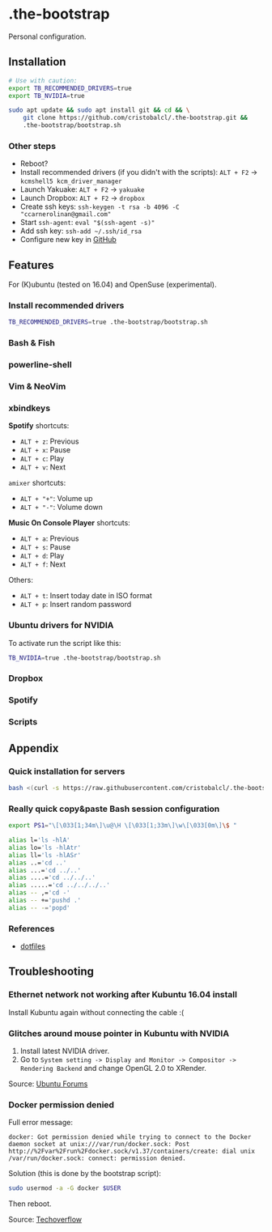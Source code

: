 .the-bootstrap
==============

Personal configuration.

Installation
------------

```bash
# Use with caution:
export TB_RECOMMENDED_DRIVERS=true
export TB_NVIDIA=true

sudo apt update && sudo apt install git && cd && \
    git clone https://github.com/cristobalcl/.the-bootstrap.git &&
    .the-bootstrap/bootstrap.sh
```

### Other steps

- Reboot?
- Install recommended drivers (if you didn't with the scripts): `ALT + F2` -> `kcmshell5 kcm_driver_manager`
- Launch Yakuake: `ALT + F2` -> `yakuake`
- Launch Dropbox: `ALT + F2` -> `dropbox`
- Create ssh keys: `ssh-keygen -t rsa -b 4096 -C "ccarnerolinan@gmail.com"`
- Start `ssh-agent`: `eval "$(ssh-agent -s)"`
- Add ssh key: `ssh-add ~/.ssh/id_rsa`
- Configure new key in [GitHub](https://github.com/settings/ssh/new)

Features
--------

For (K)ubuntu (tested on 16.04) and OpenSuse (experimental).

### Install recommended drivers

```bash
TB_RECOMMENDED_DRIVERS=true .the-bootstrap/bootstrap.sh
```

### Bash & Fish

### powerline-shell

### Vim & NeoVim

### xbindkeys

**Spotify** shortcuts:

- `ALT + z`: Previous
- `ALT + x`: Pause
- `ALT + c`: Play
- `ALT + v`: Next

`amixer` shortcuts:

- `ALT + "+"`: Volume up
- `ALT + "-"`: Volume down

**Music On Console Player** shortcuts:

- `ALT + a`: Previous
- `ALT + s`: Pause
- `ALT + d`: Play
- `ALT + f`: Next

Others:

- `ALT + t`: Insert today date in ISO format
- `ALT + p`: Insert random password

### Ubuntu drivers for NVIDIA

To activate run the script like this:

```bash
TB_NVIDIA=true .the-bootstrap/bootstrap.sh
```

### Dropbox

### Spotify

### Scripts

Appendix
--------

### Quick installation for servers

```bash
bash <(curl -s https://raw.githubusercontent.com/cristobalcl/.the-bootstrap/master/quick-install-server.sh)
```

### Really quick copy&paste Bash session configuration

```bash
export PS1="\[\033[1;34m\]\u@\H \[\033[1;33m\]\w\[\033[0m\]\$ "

alias l='ls -hlA'
alias lo='ls -hlAtr'
alias ll='ls -hlASr'
alias ..='cd ..'
alias ...='cd ../..'
alias ....='cd ../../..'
alias .....='cd ../../../..'
alias -- ,='cd -'
alias -- +='pushd .'
alias -- -='popd'
```

### References

- [dotfiles](https://dotfiles.github.io/)

Troubleshooting
---------------

### Ethernet network not working after Kubuntu 16.04 install

Install Kubuntu again without connecting the cable :(

### Glitches around mouse pointer in Kubuntu with NVIDIA

1. Install latest NVIDIA driver.
2. Go to `System setting -> Display and Monitor -> Compositor -> Rendering Backend` and change OpenGL 2.0 to XRender.

Source: [Ubuntu Forums](https://ubuntuforums.org/showthread.php?t=2358926&s=a0573c29ff5f56dff90cf77418efa722&p=13679079#post13679079)

### Docker permission denied

Full error message:

```
docker: Got permission denied while trying to connect to the Docker daemon socket at unix:///var/run/docker.sock: Post http://%2Fvar%2Frun%2Fdocker.sock/v1.37/containers/create: dial unix /var/run/docker.sock: connect: permission denied.
```

Solution (this is done by the bootstrap script):

```bash
sudo usermod -a -G docker $USER
```

Then reboot.

Source: [Techoverflow](https://techoverflow.net/2017/03/01/solving-docker-permission-denied-while-trying-to-connect-to-the-docker-daemon-socket/)
